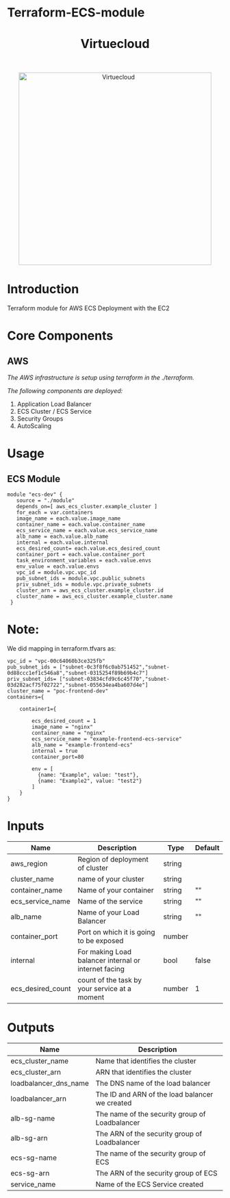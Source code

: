 # Terraform-ECS-module 

<h1 align="center"> Virtuecloud </h1> <br>
<p align="center">
  <a href="https://virtuecloud.io/">
    <img alt="Virtuecloud" title="Virtuecloud" src="https://virtuecloud.io/assets/images/VitueCloud_Logo.png" width="450">
  </a>
</p>

# Introduction

Terraform module for AWS ECS Deployment with the EC2

# Core Components

## AWS

_The AWS infrastructure is setup using terraform in the ./terraform._

_The following components are deployed:_

1. Application Load Balancer 
2. ECS Cluster / ECS Service 
3. Security Groups
4. AutoScaling

# Usage

## ECS Module

```hcl
module "ecs-dev" {
   source = "./module"
   depends_on=[ aws_ecs_cluster.example_cluster ]
   for_each = var.containers
   image_name = each.value.image_name
   container_name = each.value.container_name
   ecs_service_name = each.value.ecs_service_name 
   alb_name = each.value.alb_name
   internal = each.value.internal
   ecs_desired_count= each.value.ecs_desired_count
   container_port = each.value.container_port
   task_environment_variables = each.value.envs
   env_value = each.value.envs
   vpc_id = module.vpc.vpc_id
   pub_subnet_ids = module.vpc.public_subnets
   priv_subnet_ids = module.vpc.private_subnets
   cluster_arn = aws_ecs_cluster.example_cluster.id
   cluster_name = aws_ecs_cluster.example_cluster.name
 } 

```



# Note:
We did mapping in terraform.tfvars as:

```hcl
vpc_id = "vpc-00c64060b3ce325fb"
pub_subnet_ids = ["subnet-0c3f8f6c0ab751452","subnet-0d88ccc1ef1c546a8","subnet-0315254f89b69b4c7"]
priv_subnet_ids= ["subnet-03834cfd9c6c45f70","subnet-03d282acf75f02722","subnet-055634ea4ba607d4e"]
cluster_name = "poc-frontend-dev"
containers={

    container1={

        ecs_desired_count = 1
        image_name = "nginx"
        container_name = "nginx" 
        ecs_service_name = "example-frontend-ecs-service"
        alb_name = "example-frontend-ecs"
        internal = true
        container_port=80
        
        env = [
          {name: "Example", value: "test"},
          {name: "Example2", value: "test2"}
        ]
    }
}   

```


# Inputs

|Name              |Description                                          |Type   |Default|
|------------------|-----------------------                              |-------|-------|
|aws_region        |Region of deployment of cluster                      |string |       |
|cluster_name      |name of your cluster                                 |string |       |
|container_name    |Name of your container                               |string |""     |
|ecs_service_name  |Name of the service                                  |string |""     |
|alb_name          |Name of your Load Balancer                           |string |""     |
|container_port    |Port on which it is going to be exposed              |number |       |
|internal          |For making Load balancer internal or internet facing |bool   |false  |
|ecs_desired_count |count of the task by your service at a moment        |number |1      |

# Outputs

|Name                  |Description                        |                                    
|----------------------|-----------------------------------|                
|ecs_cluster_name      |Name that identifies the cluster   |                   
|ecs_cluster_arn       |ARN that identifies the cluster    |                                                 
|loadbalancer_dns_name |The DNS name of the load balancer  |
|loadbalancer_arn      |The ID and ARN of the load balancer we created |
|alb-sg-name           |The name of the security group of Loadbalancer |
|alb-sg-arn            |The ARN of the security group of Loadbalancer|
|ecs-sg-name           |The name of the security group of ECS|
|ecs-sg-arn            |The ARN of the security group of ECS |
|service_name          |Name of the ECS Service created |






